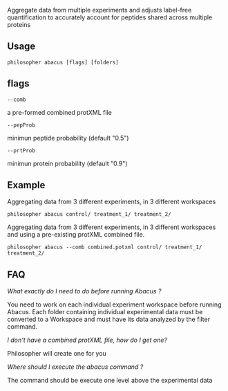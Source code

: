 Aggregate data from multiple experiments and adjusts label-free quantification to accurately account for peptides shared across multiple proteins


## Usage

`philosopher abacus [flags] [folders]`


## flags

`--comb`

a pre-formed combined protXML file

`--pepProb`

minimun peptide probability (default "0.5")

`--prtProb`

minimun protein probability (default "0.9")


## Example

Aggregating data from 3 different experiments, in 3 different workspaces

`philosopher abacus control/ treatment_1/ treatment_2/`

Aggregating data from 3 different experiments, in 3 different workspaces and using a pre-existing protXML combined file.

`philosopher abacus --comb combined.potxml control/ treatment_1/ treatment_2/`


## FAQ

_What exactly do I need to do before running Abacus ?_

You need to work on each individual experiment workspace before running Abacus. Each folder containing individual experimental data must be converted to a Workspace and must have its data analyzed by the filter command.

_I don't have a combined protXML file, how do I get one?_

Philosopher will create one for you

_Where should I execute the abacus command ?_

The command should be execute one level above the experimental data
